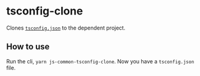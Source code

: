 # tsconfig-clone

Clones [`tsconfig.json`](./tsconfig.json) to the dependent project.

## How to use

Run the cli, `yarn js-common-tsconfig-clone`. Now you have a `tsconfig.json` file.
